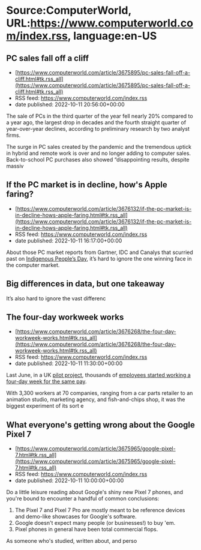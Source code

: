 # Source:ComputerWorld, URL:https://www.computerworld.com/index.rss, language:en-US

## PC sales fall off a cliff
 - [https://www.computerworld.com/article/3675895/pc-sales-fall-off-a-cliff.html#tk.rss_all](https://www.computerworld.com/article/3675895/pc-sales-fall-off-a-cliff.html#tk.rss_all)
 - RSS feed: https://www.computerworld.com/index.rss
 - date published: 2022-10-11 20:56:00+00:00

<article>
	<section class="page">
<p>The sale of PCs in the third quarter of the year fell nearly 20% compared to a year ago, the largest drop in decades and the fourth straight quarter of year-over-year declines, according to preliminary research by two analyst firms.</p><p>The surge in PC sales created by the pandemic and the tremendous uptick in hybrid and remote work is over and no longer adding to computer sales. Back-to-school PC purchases also showed “disappointing results, despite massiv

## If the PC market is in decline, how's Apple faring?
 - [https://www.computerworld.com/article/3676132/if-the-pc-market-is-in-decline-hows-apple-faring.html#tk.rss_all](https://www.computerworld.com/article/3676132/if-the-pc-market-is-in-decline-hows-apple-faring.html#tk.rss_all)
 - RSS feed: https://www.computerworld.com/index.rss
 - date published: 2022-10-11 16:17:00+00:00

<article>
	<section class="page">
<p>About those PC market reports from Gartner, IDC and Canalys that scurried past on <a href="https://www.whitehouse.gov/briefing-room/presidential-actions/2022/10/07/a-proclamation-on-indigenous-peoples-day-2022/" rel="nofollow noopener" target="_blank">Indigenous People’s Day</a>, it’s hard to ignore the one winning face in the computer market.</p><h2><strong>Big differences in data, but one takeaway</strong></h2>
<p>It’s also hard to ignore the vast differenc

## The four-day workweek works
 - [https://www.computerworld.com/article/3676268/the-four-day-workweek-works.html#tk.rss_all](https://www.computerworld.com/article/3676268/the-four-day-workweek-works.html#tk.rss_all)
 - RSS feed: https://www.computerworld.com/index.rss
 - date published: 2022-10-11 11:30:00+00:00

<article>
	<section class="page">
<p>Last June, in a UK <a href="https://www.4dayweek.com/ukpilot" rel="nofollow">pilot project</a>, thousands of <a href="https://www.computerworld.com/article/3663451/can-a-four-day-a-week-workweek-really-work.html">employees started working a four-day week for the same pay</a>.</p><p>With 3,300 workers at 70 companies, ranging from a car parts retailer to an animation studio, marketing agency, and fish-and-chips shop, it was the biggest experiment of its sort e

## What everyone's getting wrong about the Google Pixel 7
 - [https://www.computerworld.com/article/3675965/google-pixel-7.html#tk.rss_all](https://www.computerworld.com/article/3675965/google-pixel-7.html#tk.rss_all)
 - RSS feed: https://www.computerworld.com/index.rss
 - date published: 2022-10-11 10:00:00+00:00

<article>
	<section class="page">
<p>Do a little leisure reading about Google's shiny new Pixel 7 phones, and you're bound to encounter a handful of common conclusions:</p><ol>
<li>The Pixel 7 and Pixel 7 Pro are mostly meant to be reference devices and demo-like showcases for Google's software.</li>
<li>Google doesn't expect many people (or businesses!) to buy 'em.</li>
<li>Pixel phones in general have been total commercial flops.</li>
</ol>
<p>As someone who's studied, written about, and perso

